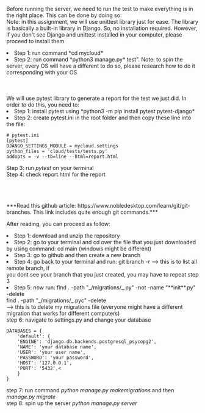 Before running the server, we need to run the test to make everything is in the right place. This can be done by doing so: <br>
Note: in this assignment, we will use unittest library just for ease. The library is basically a built-in library in Django. So, no installation required. However, if you don't see Django and unittest installed in your computer, please proceed to install them 
<br>
<li> Step 1: run command *cd mycloud*
<br>
<li> Step 2: run command *python3 manage.py* test". Note: to spin the server, every OS will have a different to do so, please research how to do it corresponding with your OS <br>
<br>
<br>
<br>
We will use pytest library to generate a report for the test we just did. In order to do this, you need to: <br>
<li> Step 1: install pytest using *python3 -m pip install pytest pytest-django* <br>
<li> Step 2: create pytest.ini in the root folder and then copy these line into the file: <br>

```
# pytest.ini
[pytest]
DJANGO_SETTINGS_MODULE = mycloud.settings
python_files = 'cloud/tests/tests.py'
addopts = -v --tb=line --html=report.html
```

Step 3: run *pytest* on your terminal <br>
Step 4: check report.html for the report

<br>
<br>
<br>
***Read this github article: https://www.nobledesktop.com/learn/git/git-branches. This link includes quite enough git commands.*** <br>

After reading, you can proceed as follow:<br>
<li> Step 1: download and unzip the repository<br>
<li> Step 2: go to your terminal and cd over the file that you just downloaded by using command: cd main (windows might be different)<br>
<li> Step 3: go to github and then create a new branch<br>
<li> Step 4: go back to your terminal and run: git branch -r --> this is to list all remote branch, if<br>
you dont see your branch that you just created, you may have to repeat step 3<br>
<li> Step 5: now run: find . -path "_/migrations/_.py" -not -name "**init**.py" -delete<br>
find . -path "_/migrations/_.pyc" -delete<br>
--> this is to delete my migrations file (everyone might have a different migration that works for different computers)<br>
step 6: navigate to settings.py and change your database<br>

```
DATABASES = {
    'default': {
    'ENGINE': 'django.db.backends.postgresql_psycopg2',
    'NAME': 'your database name', 
    'USER': 'your user name',
    'PASSWORD': 'your password',
    'HOST': '127.0.0.1', 
    'PORT': '5432',<
    }
}
```

step 7: run command  *python manage.py makemigrations* and then *manage.py migrate*<br>
step 8: spin up the server *python manage.py server*<br>
